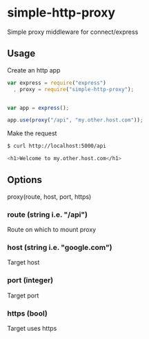 simple-http-proxy
============

Simple proxy middleware for connect/express

Usage
-----

Create an http app
```js
var express = require("express")
  , proxy = require("simple-http-proxy");


var app = express();

app.use(proxy("/api", "my.other.host.com"));
```

Make the request
```sh
$ curl http://localhost:5000/api

<h1>Welcome to my.other.host.com</h1>
```

Options
-------

proxy(route, host, port, https)

### route (string i.e. "/api")

Route on which to mount proxy

### host (string i.e. "google.com")

Target host

### port (integer)

Target port

### https (bool)

Target uses https
